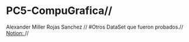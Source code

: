 # PC5-CompuGrafica//
Alexander Miller Rojas Sanchez  //
#Otros DataSet que fueron probados.//
[Notion: ](https://brassy-carrot-800.notion.site/PC5-Hard-Cascade-dd1743eab4294b5e8b31b1df861b3a5f?pvs=4)//
